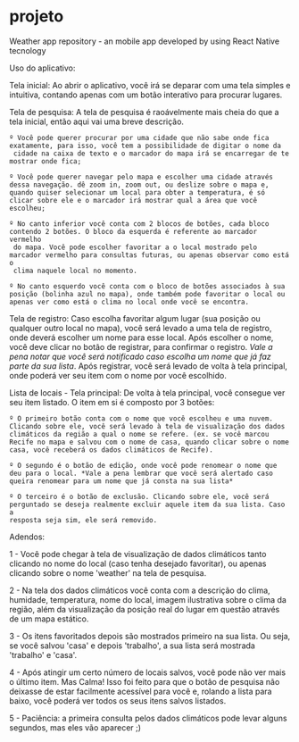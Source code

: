 # projeto
Weather app repository - an mobile app developed by using React Native tecnology

Uso do aplicativo:

Tela inicial: Ao abrir o aplicativo, você irá se deparar com uma tela simples e intuitiva, contando apenas com um botão interativo para procurar lugares.

Tela de pesquisa: A tela de pesquisa é raoávelmente mais cheia do que a tela inicial, então aqui vai uma breve descrição.

	º Você pode querer procurar por uma cidade que não sabe onde fica exatamente, para isso, você tem a possibilidade de digitar o nome da
	 cidade na caixa de texto e o marcador do mapa irá se encarregar de te mostrar onde fica;

	º Você pode querer navegar pelo mapa e escolher uma cidade através dessa navegação. dê zoom in, zoom out, ou deslize sobre o mapa e, 
	quando quiser selecionar um local para obter a temperatura, é só clicar sobre ele e o marcador irá mostrar qual a área que você escolheu;

	º No canto inferior você conta com 2 blocos de botões, cada bloco contendo 2 botões. O bloco da esquerda é referente ao marcador vermelho
	 do mapa. Você pode escolher favoritar a o local mostrado pelo marcador vermelho para consultas futuras, ou apenas observar como está o
	 clima naquele local no momento.

	º No canto esquerdo você conta com o bloco de botões associados à sua posição (bolinha azul no mapa), onde também pode favoritar o local ou 
	apenas ver como está o clima no local onde você se encontra.

Tela de registro: Caso escolha favoritar algum lugar (sua posição ou qualquer outro local no mapa), você será levado a uma tela de registro, onde deverá escolher um nome para esse local. Após escolher o nome, você deve clicar no botão de registrar, para confirmar o registro. *Vale a pena notar que você será notificado caso escolha um nome que já faz parte da sua lista*. Após registrar, você será levado de volta à tela principal, onde poderá ver seu item com o nome por você escolhido.

Lista de locais - Tela principal: De volta à tela principal, você consegue ver seu item listado. O item em si é composto por 3 botões:

	º O primeiro botão conta com o nome que você escolheu e uma nuvem. Clicando sobre ele, você será levado à tela de visualização dos dados 
	climáticos da região a qual o nome se refere. (ex. se você marcou Recife no mapa e salvou com o nome de casa, quando clicar sobre o nome 
	casa, você receberá os dados climáticos de Recife).

	º O segundo é o botão de edição, onde você pode renomear o nome que deu para o local. *Vale a pena lembrar que você será alertado caso 
	queira renomear para um nome que já consta na sua lista*

	º O terceiro é o botão de exclusão. Clicando sobre ele, você será perguntado se deseja realmente excluir aquele item da sua lista. Caso a 
	resposta seja sim, ele será removido.

Adendos: 

1 - Você pode chegar à tela de visualização de dados climáticos tanto clicando no nome do local (caso tenha desejado favoritar), ou apenas clicando sobre o nome 'weather' na tela de pesquisa.

2 - Na tela dos dados climáticos você conta com a descrição do clima, humidade, temperatura, nome do local, imagem ilustrativa sobre o clima da região, além da visualização da posição real do lugar em questão através de um mapa estático.

3 - Os itens favoritados depois são mostrados primeiro na sua lista. Ou seja, se você salvou 'casa' e depois 'trabalho', a sua lista será mostrada 'trabalho' e 'casa'.

4 - Após atingir um certo número de locais salvos, você pode não ver mais o último item. Mas Calma! Isso foi feito para que o botão de pesquisa não deixasse de estar facilmente acessível para você e, rolando a lista para baixo, você poderá ver todos os seus itens salvos listados.

5 - Paciência: a primeira consulta pelos dados climáticos pode levar alguns segundos, mas eles vão aparecer ;)



